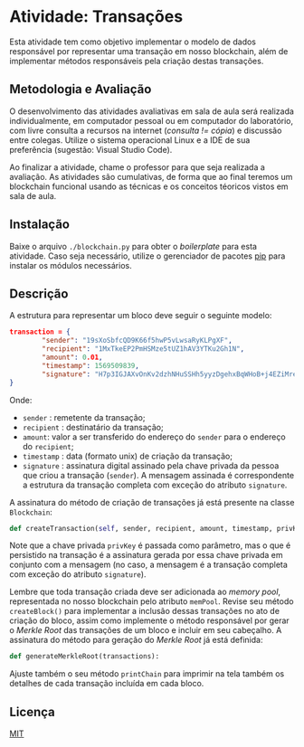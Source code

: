 # Atividade: Transações

Esta atividade tem como objetivo implementar o modelo de dados responsável por representar uma transação em nosso blockchain, além de implementar métodos responsáveis pela criação destas transações.

## Metodologia e Avaliação

O desenvolvimento das atividades avaliativas em sala de aula será realizada individualmente, em computador pessoal ou em computador do laboratório, com livre consulta a recursos na internet (*consulta != cópia*) e discussão entre colegas. Utilize o sistema operacional Linux e a  IDE de sua preferência (sugestão: Visual Studio Code).

Ao finalizar a atividade, chame o professor para que seja realizada a avaliação. As atividades são cumulativas, de forma que ao final teremos um blockchain funcional usando as técnicas e os conceitos téoricos vistos em sala de aula.

## Instalação

Baixe o arquivo `./blockchain.py` para obter o *boilerplate* para esta atividade. Caso seja necessário, utilize o gerenciador de pacotes [pip](https://pip.pypa.io/en/stable/) para instalar os módulos necessários.

## Descrição

A estrutura para representar um bloco deve seguir o seguinte modelo:

```json
transaction = {
        "sender": "19sXoSbfcQD9K66f5hwP5vLwsaRyKLPgXF",
        "recipient": "1MxTkeEP2PmHSMze5tUZ1hAV3YTKu2Gh1N",
        "amount": 0.01,
        "timestamp": 1569509839,
        "signature": "H7p3IGJAXvOnKv2dzhNHuSSHh5yyzDgehxBqWHoB+j4EZiMrep4SDH0zAk6jTGnnA1UIfW1RK4JorCVtA6Er6R8="
}
```

Onde:

- `sender` : remetente da transação;
- `recipient` : destinatário da transação;
- `amount`: valor a ser transferido do endereço do `sender` para o endereço do `recipient`;
- `timestamp` : data (formato unix) de criação da transação;
- `signature` : assinatura digital assinado pela chave privada da pessoa que criou a transação (`sender`). A mensagem assinada é correspondente a estrutura da transação completa com exceção do atributo `signature`.

A assinatura do método de criação de transações já está presente na classe `Blockchain`:

```python
def createTransaction(self, sender, recipient, amount, timestamp, privKey):
```

Note que a chave privada `privKey` é passada como parâmetro, mas o que é persistido na transação é a assinatura gerada por essa chave privada em conjunto com a mensagem (no caso, a mensagem é a transação completa com exceção do atributo `signature`).

Lembre que toda transação criada deve ser adicionada ao *memory pool*, representada no nosso blockchain pelo atributo `memPool`. Revise seu método `createBlock()` para implementar a inclusão dessas transações no ato de criação do bloco, assim como implemente o método responsável por gerar o *Merkle Root* das transações de um bloco e incluir em seu cabeçalho. A assinatura do método para geração do *Merkle Root* já está definida:

```python
def generateMerkleRoot(transactions):
```

Ajuste também o seu método `printChain` para imprimir na tela também os detalhes de cada transação incluída em cada bloco.

## Licença
[MIT](https://choosealicense.com/licenses/mit/)
